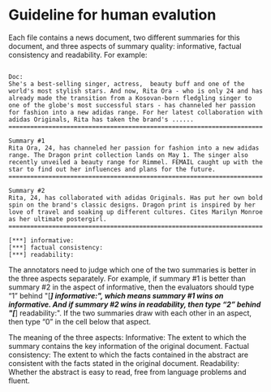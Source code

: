 # Guideline for human evalution

Each file contains a news document, two different summaries for this document, and three aspects of summary quality: informative, factual consistency and readability. For example:

```

Doc:
She's a best-selling singer, actress,  beauty buff and one of the world's most stylish stars. And now, Rita Ora - who is only 24 and has already made the transition from a Kosovan-born fledgling singer to one of the globe's most successful stars - has channeled her passion for fashion into a new adidas range. For her latest collaboration with adidas Originals, Rita has taken the brand's ......
======================================================================

Summary #1
Rita Ora, 24, has channeled her passion for fashion into a new adidas range. The Dragon print collection lands on May 1. The singer also recently unveiled a beauty range for Rimmel. FEMAIL caught up with the star to find out her influences and plans for the future.
======================================================================

Summary #2
Rita, 24, has collaborated with adidas Originals. Has put her own bold spin on the brand's classic designs. Dragon print is inspired by her love of travel and soaking up different cultures. Cites Marilyn Monroe as her ultimate postergirl.
======================================================================

[***] informative: 
[***] factual consistency: 
[***] readability: 

```

The annotators need to judge which one of the two summaries is better in the three aspects separately. For example, if summary #1 is better than summary #2 in the aspect of informative, then the evaluators should type “1” behind "[***] informative:", which means summary #1 wins on informative. And if summary #2 wins in readability, then type “2” behind "[***] readability:". If the two summaries draw with each other in an aspect, then type “0” in the cell below that aspect. 

The meaning of the three aspects: 
Informative: The extent to which the summary contains the key information of the original document.
Factual consistency: The extent to which the facts contained in the abstract are consistent with the facts stated in the original document.
Readability: Whether the abstract is easy to read, free from language problems and fluent.

